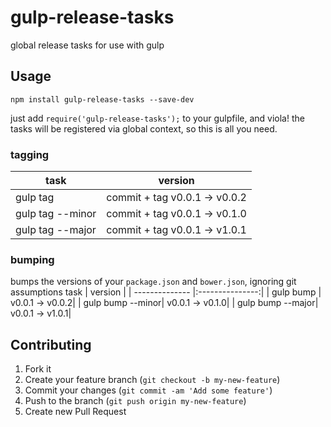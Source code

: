 gulp-release-tasks
=========

global release tasks for use with gulp

## Usage

`npm install gulp-release-tasks --save-dev`

just add `require('gulp-release-tasks');` to your gulpfile, and viola! the tasks will be registered via global context, so this is all you need.

### tagging
 task              | version         |
 | -------------   |:---------------:|
 | gulp tag        | commit + tag v0.0.1 -> v0.0.2|
 | gulp tag --minor| commit + tag v0.0.1 -> v0.1.0|
 | gulp tag --major| commit + tag v0.0.1 -> v1.0.1|

### bumping
bumps the versions of your `package.json` and `bower.json`, ignoring git assumptions
 task               | version         |
 | --------------   |:---------------:|
 | gulp bump        | v0.0.1 -> v0.0.2|
 | gulp bump --minor| v0.0.1 -> v0.1.0|
 | gulp bump --major| v0.0.1 -> v1.0.1|

## Contributing

1. Fork it
2. Create your feature branch (`git checkout -b my-new-feature`)
3. Commit your changes (`git commit -am 'Add some feature'`)
4. Push to the branch (`git push origin my-new-feature`)
5. Create new Pull Request
